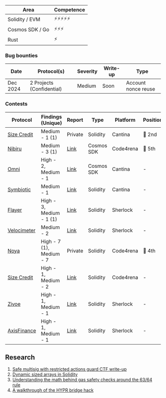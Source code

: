 | Area            | Competence  |
| --------------- | ----------- |
| Solidity / EVM  | ⚡⚡️⚡️⚡️️️⚡️       |
| Cosmos SDK / Go | ⚡⚡⚡         |
| Rust            | ⚡           |

### Bug bounties

| Date     | Protocol(s)                                                                        | Severity                 | Write-up                               | Type                |
| -------- | ---------------------------------------------------------------------------------- | ------------------------ | -------------------------------------- | ------------------- |
| Dec 2024 | 2 Projects (Confidential)                                                          | Medium                   | Soon                                   | Account nonce reuse |

### Contests

| Protocol                                                                             | Findings (Unique)        | Report                                         | Type               | Platform  | Position |
| ------------------------------------------------------------------------------------ | ------------------------ | ---------------------------------------------- | ------------------ | --------- | -------- |
| [Size Credit](https://cantina.xyz/competitions/d88cb915-64c9-4488-8062-dd16ede7a4a0) | Medium - 1 (1)           | Private                                        | Solidity           | Cantina   | 🥈 2nd   |
| [Nibiru](https://code4rena.com/audits/2024-11-nibiru)                                | Medium - 3 (1)           | [Link](/reports/contests/Nibiru-11-24.md)      | Cosmos SDK         | Code4rena | 🏅 5th   |
| [Omni](https://cantina.xyz/competitions/d139882b-2d3a-49ac-9849-9dccef584090)        | High - 2, Medium - 1     | [Link](/reports/contests/Omni-10-24.md)        | Cosmos SDK         | Cantina   | -        |
| [Symbiotic](https://cantina.xyz/competitions/8bab566e-a6d4-4c1b-9f28-71a94bfd1da2)   | Medium - 1               | [Link](/reports/contests/SymbioticFi-09-24.md) | Solidity           | Cantina   | -        |
| [Flayer](https://audits.sherlock.xyz/contests/468)                                   | High - 3, Medium - 1 (1) | [Link](/reports/contests/Flayer-10-24.md)      | Solidity           | Sherlock  | -        |
| [Velocimeter](https://audits.sherlock.xyz/contests/442)                              | Medium - 2               | [Link](/reports/contests/Velocimeter-06-24.md) | Solidity           | Sherlock  | -        |
| [Noya](https://code4rena.com/audits/2024-04-noya)                                    | High - 7 (1), Medium - 7 | Private                                        | Solidity           | Code4rena | 🏅 4th   |
| [Size Credit](https://code4rena.com/audits/2024-06-size)                             | High - 1, Medium - 2     | [Link](/reports/contests/Size-06-24.md)        | Solidity           | Code4rena | -        |
| [Zivoe](https://audits.sherlock.xyz/contests/280)                                    | High - 1, Medium - 1     | [Link](/reports/contests/Zivoe-04-24.md)       | Solidity           | Sherlock  | -        |
| [AxisFinance](https://audits.sherlock.xyz/contests/206)                              | High - 1, Medium - 1     | [Link](/reports/contests/AxisFinance-03-24.md) | Solidity           | Sherlock  | -        |

## Research

1. [Safe multisig with restricted actions guard CTF write-up](https://medium.com/@flackoon/your-safe-wallet-guard-might-not-be-enough-523f28924922)
1. [Dynamic sized arrays in Solidity](https://x.com/flack00n/status/1841382358039097594)
1. [Understanding the math behind gas safety checks around the 63/64 rule](https://x.com/flack00n/status/1847303705239916653)
1. [A walkthrough of the HYPR bridge hack](https://x.com/flack00n/status/1735570184352543113) 
